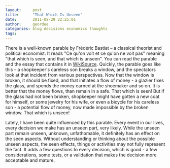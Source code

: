 ```yaml
---
layout:     post
title:      "That Which Is Unseen"
date:       2011-08-29 22:25:01
author:     geordee
categories: blog decisions economics thoughts
tags:       
---
```


There is a well-known parable by Frédéric Bastiat – a classical theorist and political economist. It reads "Ce qu'on voit et ce qu'on ne voit pas" meaning "that which is seen, and that which is unseen". You can read the parable and the essay that contains it in [WikiSource](http://en.wikisource.org/wiki/That_Which_Is_Seen,_and_That_Which_Is_Not_Seen "That Which Is Seen, and That Which Is Not Seen"). Quickly, the parable goes like this – a shopkeeper's careless son breaks a window, and the spectators look at that incident from various perspectives. Now that the window is broken, it should be fixed, and that initiates a flow of money - a glazier fixes the glass, and spends the money earned at the shoemaker and so on. It is better that the money flows, than remain in a safe. That which is seen! But if the glass had not been broken, shopkeeper might have gotten a new coat for himself, or some jewelry for his wife, or even a bicycle for his careless son - a potential flow of money, now made impossible by the broken window. That which is unseen!

Lately, I have been quite influenced by this parable. Every event in our lives, every decision we make has an unseen part, very likely. While the unseen part remain unseen, unknown, unfathomable, it definitely has an effect on the seen aspects. Without understanding or thinking about the possible unseen aspects, the seen effects, things or activities may not fully represent the fact. It adds a few questions to every decision, which is good - a few considerations, some tests, or a validation that makes the decision more acceptable and mature.
